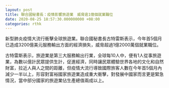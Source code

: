```yaml
---
layout: post
title: 聯合國秘書長：疫情影響旅遊業　威脅逾1億個就業職位
date: 2020-08-25 18:57:30.000000000 +08:00
categories: rthk
---
```


新型肺炎疫情大流行衝擊全球旅遊業。聯合國秘書長古特雷斯表示，今年首5個月已造成3200億美元服務輸出方面的經濟損失，威脅超過1億2000萬個就業職位。

古特雷斯表示，旅遊業是第三大服務輸出行業，全球每10人中，便有1人從事旅遊業，為數以億計民眾提供生計，促進經濟，同時讓民眾體驗世界各地的文化和自然財富，拉近人與人之間的距離，但疫情大流行導致國際旅客人數在今年首5個月內減少一半以上，形容對富裕國家旅遊業造成重大衝擊，對發展中國家而言更是緊急情況，當中部分國家的旅遊業佔生產總值兩成以上。
